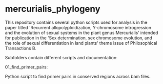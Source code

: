 # mercurialis_phylogeny
This repository contains several python scripts used for analysis in the paper titled 'Recurrent allopolyploidization, Y-chromosome introgression and the evolution of sexual systems in the plant genus Mercurialis' intended for publication in the 'Sex determination, sex chromosome evolution, and the role of sexual differentiation in land plants' theme issue of Philosophical Transactions B.

Subfolders contain different scripts and documentation:

01_find_primer_pairs:

  Python script to find primer pairs in conserved regions across bam files.
